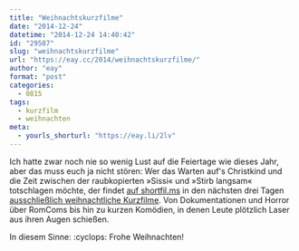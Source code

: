 ```yaml
---
title: "Weihnachtskurzfilme"
date: "2014-12-24"
datetime: "2014-12-24 14:40:42"
id: "29587"
slug: "weihnachtskurzfilme"
url: "https://eay.cc/2014/weihnachtskurzfilme/"
author: "eay"
format: "post"
categories:
  - 0815
tags:
  - kurzfilm
  - weihnachten
meta:
  - yourls_shorturl: "https://eay.li/2lv"
---
```


Ich hatte zwar noch nie so wenig Lust auf die Feiertage wie dieses Jahr, aber das muss euch ja nicht stören: Wer das Warten auf's Christkind und die Zeit zwischen der raubkopierten »Sissi« und »Stirb langsam« totschlagen möchte, der findet [auf shortfil.ms](http://shortfil.ms/) in den nächsten drei Tagen [ausschließlich weihnachtliche Kurzfilme](http://shortfil.ms/?s=christmas). Von Dokumentationen und Horror über RomComs bis hin zu kurzen Komödien, in denen Leute plötzlich Laser aus ihren Augen schießen.

In diesem Sinne: :cyclops: Frohe Weihnachten!

